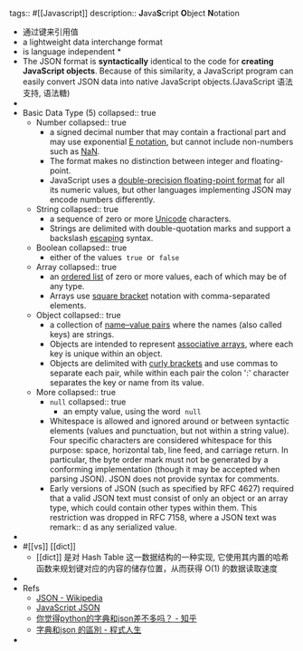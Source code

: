 tags:: #[[Javascript]]
description:: **J**ava**S**cript **O**bject **N**otation

  - 通过键来引用值
  - a lightweight data interchange format
  - is language independent \*
  - The JSON format is **syntactically** identical to the code for **creating JavaScript objects**. Because of this similarity, a JavaScript program can easily convert JSON data into native JavaScript objects.(JavaScript 语法支持, 语法糖)
-
- Basic Data Type (5)
  collapsed:: true
  - Number
    collapsed:: true
    - a signed decimal number that may contain a fractional part and may use exponential [E notation](https://en.wikipedia.org/wiki/E_notation), but cannot include non-numbers such as [NaN](https://en.wikipedia.org/wiki/NaN).
    - The format makes no distinction between integer and floating-point.
    - JavaScript uses a [double-precision floating-point format](https://en.wikipedia.org/wiki/Double-precision_floating-point_format) for all its numeric values, but other languages implementing JSON may encode numbers differently.
  - String
    collapsed:: true
    - a sequence of zero or more [Unicode](https://en.wikipedia.org/wiki/Unicode) characters.
    - Strings are delimited with double-quotation marks and support a backslash [escaping](https://en.wikipedia.org/wiki/Escape_character) syntax.
  - Boolean
    collapsed:: true
    - either of the values  `true`  or  `false`
  - Array
    collapsed:: true
    - an [ordered list](https://en.wikipedia.org/wiki/List_(abstract_data_type)) of zero or more values, each of which may be of any type.
    - Arrays use [square bracket](https://en.wikipedia.org/wiki/Square_bracket) notation with comma-separated elements.
  - Object
    collapsed:: true
    - a collection of [name–value pairs](https://en.wikipedia.org/wiki/Attribute%E2%80%93value_pair) where the names (also called keys) are strings.
    - Objects are intended to represent [associative arrays](https://en.wikipedia.org/wiki/Associative_array), where each key is unique within an object.
    - Objects are delimited with [curly brackets](https://en.wikipedia.org/wiki/Braces_(punctuation)#Braces) and use commas to separate each pair, while within each pair the colon ':' character separates the key or name from its value.
  - More
    collapsed:: true
    - `null`
      collapsed:: true
      - an empty value, using the word  `null`
    - Whitespace is allowed and ignored around or between syntactic elements (values and punctuation, but not within a string value). Four specific characters are considered whitespace for this purpose: space, horizontal tab, line feed, and carriage return. In particular, the byte order mark must not be generated by a conforming implementation (though it may be accepted when parsing JSON). JSON does not provide syntax for comments.
    - Early versions of JSON (such as specified by RFC 4627) required that a valid JSON text must consist of only an object or an array type, which could contain other types within them. This restriction was dropped in RFC 7158, where a JSON text was remark:: d as any serialized value.
-
- #[[vs]] [[dict]]
  - [[dict]] 是对 Hash Table 这一数据结构的一种实现, 它使用其内置的哈希函数来规划键对应的内容的储存位置，从而获得 O(1) 的数据读取速度
-
- Refs
  - [JSON - Wikipedia](https://en.wikipedia.org/wiki/JSON)
  - [JavaScript JSON](https://www.w3schools.com/js/js_json.asp)
  - [你觉得python的字典和json差不多吗？ - 知乎](https://www.zhihu.com/question/21097237)
  - [字典和json 的區別 - 程式人生](https://www.796t.com/content/1552642839.html)
-